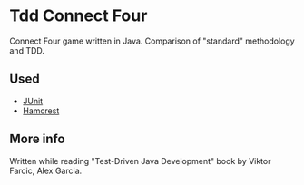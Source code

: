 # Tdd Connect Four

Connect Four game written in Java. Comparison of "standard" methodology and TDD.

## Used

* [JUnit](https://junit.org/junit5/)
* [Hamcrest](http://hamcrest.org/)

## More info

Written while reading "Test-Driven Java Development" book by Viktor Farcic, Alex Garcia.
